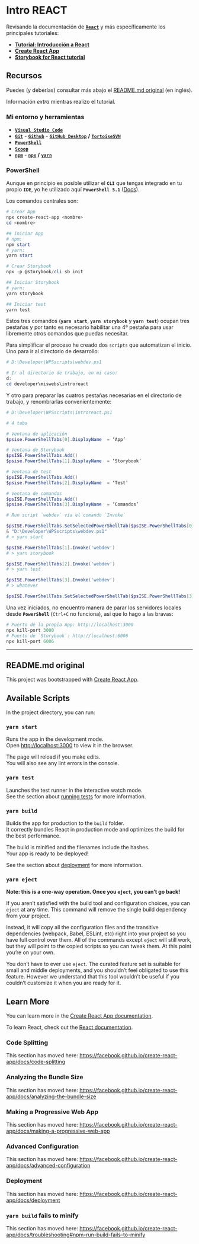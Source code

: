 # Intro REACT

Revisando la documentación de [**`React`**](https://reactjs.org/) y más específicamente los principales tutoriales:

- [**Tutorial: Introducción a React**](https://es.reactjs.org/tutorial/tutorial.html)
- [**Create React App**](https://create-react-app.dev/docs/getting-started)
- [**Storybook for React tutorial**](https://www.learnstorybook.com/intro-to-storybook/react/en/get-started/)

## Recursos

Puedes (y deberías) consultar más abajo el [README.md original](#readmemd-original) (en inglés).

Información *extra* mientras realizo el tutorial.

### Mi entorno y herramientas

- [**`Visual Studio Code`**](https://code.visualstudio.com/)
- [**`Git`**](https://git-scm.com/) - [**`Github`**](https://github.com/Eclectikus) - [**`GitHub Desktop`**](https://desktop.github.com/) **/** [**`TortoiseSVN`**](https://osdn.net/projects/tortoisesvn/)
- [**`PowerShell`**](https://docs.microsoft.com/es-es/powershell/)
- [**`Scoop`**](https://scoop.sh/)
- [**`npm`**](https://www.npmjs.com/) - [**`npx`**](https://www.npmjs.com/package/npx) **/** [**`yarn`**](https://yarnpkg.com/)

### PowerShell

Aunque en principio es posible utilizar el **`CLI`** que tengas integrado en tu propio **`IDE`**, yo he utilizado aquí **`PowerShell 5.1`** ([Docs](https://docs.microsoft.com/en-us/powershell/scripting/how-to-use-docs?view=powershell-5.1)).

Los comandos centrales son:

```PowerShell
# Crear App
npx create-react-app <nombre>
cd <nombre>

## Iniciar App
# npm:
npm start
# yarn:
yarn start

# Crear Storybook
npx -p @storybook/cli sb init

## Iniciar Storybook
# yarn:
yarn storybook

## Iniciar test
yarn test
```
Estos tres comandos (**`yarn start`**, **`yarn storybook`** y **`yarn test`**) ocupan tres pestañas y por tanto es necesario habilitar una 4ª pestaña para usar libremente otros comandos que puedas necesitar.

Para simplificar el proceso he creado dos `scripts` que automatizan el inicio. Uno para ir al directorio de desarrollo:

```PowerShell
# D:\Developer\WPSscripts\webdev.ps1

# Ir al directorio de trabajo, en mi caso:
d:
cd developer\miswebs\introreact
```
Y otro para preparar las cuatros pestañas necesarias en el directorio de trabajo, y renombrarlas convenientemente:

```PowerShell
# D:\Developer\WPSscripts\introreact.ps1

# 4 tabs

# Ventana de aplicación
$psise.PowerShellTabs[0].DisplayName  = ‘App’

# Ventana de Storybook
$psISE.PowerShellTabs.Add()
$psise.PowerShellTabs[1].DisplayName  = ‘Storybook’

# Ventana de test
$psISE.PowerShellTabs.Add()
$psise.PowerShellTabs[2].DisplayName  = ‘Test’

# Ventana de comandos
$psISE.PowerShellTabs.Add()
$psise.PowerShellTabs[3].DisplayName  = ‘Comandos’

# Run script `webdev` vía el comando `Invoke`

$psISE.PowerShellTabs.SetSelectedPowerShellTab($psISE.PowerShellTabs[0])
& "D:\Developer\WPSscripts\webdev.ps1"
# > yarn start

$psISE.PowerShellTabs[1].Invoke('webdev')
# > yarn storybook

$psISE.PowerShellTabs[2].Invoke('webdev')
# > yarn test

$psISE.PowerShellTabs[3].Invoke('webdev')
# > whatever

$psISE.PowerShellTabs.SetSelectedPowerShellTab($psISE.PowerShellTabs[3])

```


Una vez iniciados, no encuentro manera de parar los servidores locales desde **`PowerShell`** (`Ctrl+C` no funciona), así que lo hago a las bravas:

```PowerShell
# Puerto de la propia App: http://localhost:3000
npx kill-port 3000
# Puerto de `Storybook`: http://localhost:6006
npx kill-port 6006

```

---

## README.md original

This project was bootstrapped with [Create React App](https://github.com/facebook/create-react-app).

## Available Scripts

In the project directory, you can run:

### `yarn start`

Runs the app in the development mode.<br />
Open [http://localhost:3000](http://localhost:3000) to view it in the browser.

The page will reload if you make edits.<br />
You will also see any lint errors in the console.

### `yarn test`

Launches the test runner in the interactive watch mode.<br />
See the section about [running tests](https://facebook.github.io/create-react-app/docs/running-tests) for more information.

### `yarn build`

Builds the app for production to the `build` folder.<br />
It correctly bundles React in production mode and optimizes the build for the best performance.

The build is minified and the filenames include the hashes.<br />
Your app is ready to be deployed!

See the section about [deployment](https://facebook.github.io/create-react-app/docs/deployment) for more information.

### `yarn eject`

**Note: this is a one-way operation. Once you `eject`, you can’t go back!**

If you aren’t satisfied with the build tool and configuration choices, you can `eject` at any time. This command will remove the single build dependency from your project.

Instead, it will copy all the configuration files and the transitive dependencies (webpack, Babel, ESLint, etc) right into your project so you have full control over them. All of the commands except `eject` will still work, but they will point to the copied scripts so you can tweak them. At this point you’re on your own.

You don’t have to ever use `eject`. The curated feature set is suitable for small and middle deployments, and you shouldn’t feel obligated to use this feature. However we understand that this tool wouldn’t be useful if you couldn’t customize it when you are ready for it.

## Learn More

You can learn more in the [Create React App documentation](https://facebook.github.io/create-react-app/docs/getting-started).

To learn React, check out the [React documentation](https://reactjs.org/).

### Code Splitting

This section has moved here: https://facebook.github.io/create-react-app/docs/code-splitting

### Analyzing the Bundle Size

This section has moved here: https://facebook.github.io/create-react-app/docs/analyzing-the-bundle-size

### Making a Progressive Web App

This section has moved here: https://facebook.github.io/create-react-app/docs/making-a-progressive-web-app

### Advanced Configuration

This section has moved here: https://facebook.github.io/create-react-app/docs/advanced-configuration

### Deployment

This section has moved here: https://facebook.github.io/create-react-app/docs/deployment

### `yarn build` fails to minify

This section has moved here: https://facebook.github.io/create-react-app/docs/troubleshooting#npm-run-build-fails-to-minify
